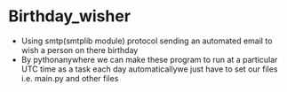 # Birthday_wisher
* Using smtp(smtplib module) protocol sending an automated email to wish a person on there birthday
* By pythonanywhere we can make these program to run at a particular UTC time as a task each day automaticallywe just have to set our files i.e. main.py and other files 
